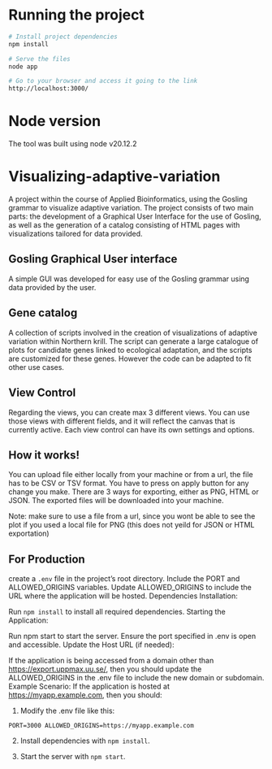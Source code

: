 # Running the project

```bash
# Install project dependencies
npm install

# Serve the files
node app

# Go to your browser and access it going to the link
http://localhost:3000/
```
# Node version
The tool was built using node v20.12.2

# Visualizing-adaptive-variation
A project within the course of Applied Bioinformatics, using the Gosling grammar to visualize adaptive variation. The project consists of two main parts: the development of a Graphical User Interface for the use of Gosling, as well as the generation of a catalog consisting of HTML pages with visualizations tailored for data provided. 

## Gosling Graphical User interface
A simple GUI was developed for easy use of the Gosling grammar using data provided by the user. 

## Gene catalog
A collection of scripts involved in the creation of visualizations of adaptive variation within Northern krill. The script can generate a large catalogue of plots for candidate genes linked to ecological adaptation, and the scripts are customized for these genes. However the code can be adapted to fit other use cases. 

## View Control
Regarding the views, you can create max 3 different views.
You can use those views with different fields, and it will reflect the canvas that is currently active.
Each view control can have its own settings and options.


## How it works!
You can upload file either locally from your machine or from a url, the file has to be CSV or TSV format.
You have to press on apply button for any change you make.
There are 3 ways for exporting, either as PNG, HTML or JSON.
The exported files will be downloaded into your machine.

Note: make sure to use a file from a url, since you wont be able to see the plot if you used a local file for PNG (this does not yeild for JSON or HTML exportation)

## For Production
create a `.env` file in the project’s root directory.
Include the PORT and ALLOWED_ORIGINS variables.
Update ALLOWED_ORIGINS to include the URL where the application will be hosted.
Dependencies Installation:

Run `npm install` to install all required dependencies.
Starting the Application:

Run npm start to start the server.
Ensure the port specified in .env is open and accessible.
Update the Host URL (if needed):

If the application is being accessed from a domain other than https://export.uppmax.uu.se/, then you should update the ALLOWED_ORIGINS in the .env file to include the new domain or subdomain.
Example Scenario:
If the application is hosted at https://myapp.example.com, then you should:

1. Modify the .env file like this:

`PORT=3000
ALLOWED_ORIGINS=https://myapp.example.com`

2. Install dependencies with `npm install`.

3. Start the server with `npm start`.